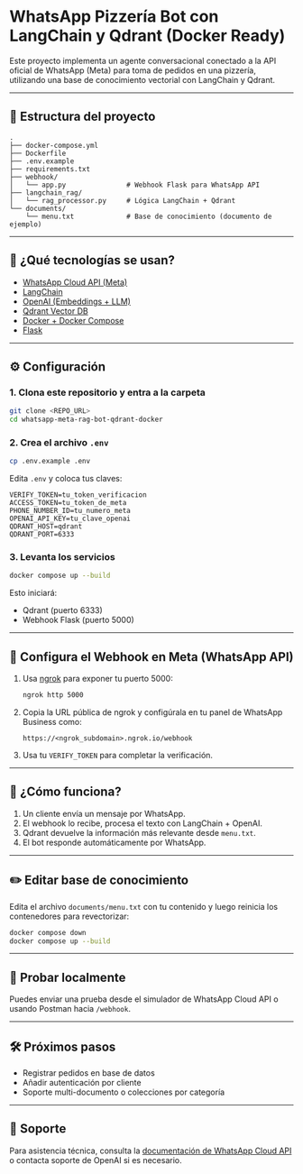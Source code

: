 # WhatsApp Pizzería Bot con LangChain y Qdrant (Docker Ready)

Este proyecto implementa un agente conversacional conectado a la API oficial de WhatsApp (Meta) para toma de pedidos en una pizzería, utilizando una base de conocimiento vectorial con LangChain y Qdrant.

---

## 🧱 Estructura del proyecto

```
.
├── docker-compose.yml
├── Dockerfile
├── .env.example
├── requirements.txt
├── webhook/
│   └── app.py               # Webhook Flask para WhatsApp API
├── langchain_rag/
│   └── rag_processor.py     # Lógica LangChain + Qdrant
└── documents/
    └── menu.txt             # Base de conocimiento (documento de ejemplo)
```

---

## 🚀 ¿Qué tecnologías se usan?

- [WhatsApp Cloud API (Meta)](https://developers.facebook.com/docs/whatsapp)
- [LangChain](https://www.langchain.com/)
- [OpenAI (Embeddings + LLM)](https://platform.openai.com/)
- [Qdrant Vector DB](https://qdrant.tech/)
- [Docker + Docker Compose](https://docs.docker.com/compose/)
- [Flask](https://flask.palletsprojects.com/)

---

## ⚙️ Configuración

### 1. Clona este repositorio y entra a la carpeta

```bash
git clone <REPO_URL>
cd whatsapp-meta-rag-bot-qdrant-docker
```

### 2. Crea el archivo `.env`

```bash
cp .env.example .env
```

Edita `.env` y coloca tus claves:

```env
VERIFY_TOKEN=tu_token_verificacion
ACCESS_TOKEN=tu_token_de_meta
PHONE_NUMBER_ID=tu_numero_meta
OPENAI_API_KEY=tu_clave_openai
QDRANT_HOST=qdrant
QDRANT_PORT=6333
```

### 3. Levanta los servicios

```bash
docker compose up --build
```

Esto iniciará:
- Qdrant (puerto 6333)
- Webhook Flask (puerto 5000)

---

## 📌 Configura el Webhook en Meta (WhatsApp API)

1. Usa [ngrok](https://ngrok.com/) para exponer tu puerto 5000:
   ```bash
   ngrok http 5000
   ```

2. Copia la URL pública de ngrok y configúrala en tu panel de WhatsApp Business como:
   ```
   https://<ngrok_subdomain>.ngrok.io/webhook
   ```

3. Usa tu `VERIFY_TOKEN` para completar la verificación.

---

## 🧠 ¿Cómo funciona?

1. Un cliente envía un mensaje por WhatsApp.
2. El webhook lo recibe, procesa el texto con LangChain + OpenAI.
3. Qdrant devuelve la información más relevante desde `menu.txt`.
4. El bot responde automáticamente por WhatsApp.

---

## ✏️ Editar base de conocimiento

Edita el archivo `documents/menu.txt` con tu contenido y luego reinicia los contenedores para revectorizar:

```bash
docker compose down
docker compose up --build
```

---

## 🧪 Probar localmente

Puedes enviar una prueba desde el simulador de WhatsApp Cloud API o usando Postman hacia `/webhook`.

---

## 🛠 Próximos pasos

- Registrar pedidos en base de datos
- Añadir autenticación por cliente
- Soporte multi-documento o colecciones por categoría

---

## 📩 Soporte

Para asistencia técnica, consulta la [documentación de WhatsApp Cloud API](https://developers.facebook.com/docs/whatsapp/) o contacta soporte de OpenAI si es necesario.
